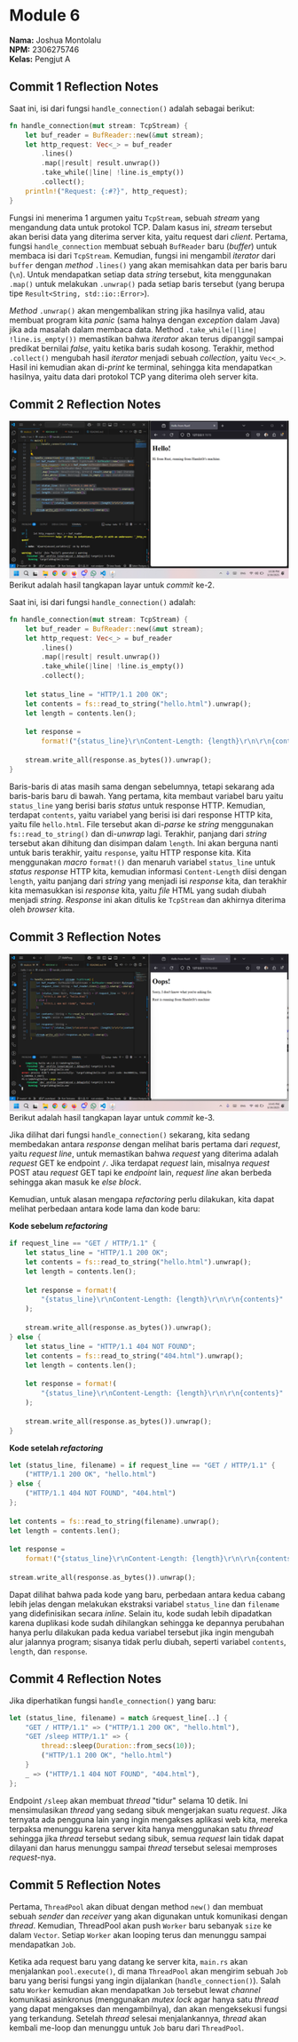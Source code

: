 # Module 6
**Nama:**   Joshua Montolalu<br>
**NPM:**    2306275746<br>
**Kelas:**  Pengjut A<br>

## Commit 1 Reflection Notes
Saat ini, isi dari fungsi `handle_connection()` adalah sebagai berikut:
```rs
fn handle_connection(mut stream: TcpStream) {
    let buf_reader = BufReader::new(&mut stream);
    let http_request: Vec<_> = buf_reader
        .lines()
        .map(|result| result.unwrap())
        .take_while(|line| !line.is_empty())
        .collect();
    println!("Request: {:#?}", http_request);
}
```
Fungsi ini menerima 1 argumen yaitu `TcpStream`, sebuah *stream* yang mengandung data untuk protokol TCP. Dalam kasus ini, *stream* tersebut akan berisi data yang diterima server kita, yaitu request dari *client*. Pertama, fungsi `handle_connection` membuat sebuah `BufReader` baru (*buffer*) untuk membaca isi dari `TcpStream`. Kemudian, fungsi ini mengambil *iterator* dari `buffer` dengan *method* `.lines()` yang akan memisahkan data per baris baru (`\n`). Untuk mendapatkan setiap data *string* tersebut, kita menggunakan `.map()` untuk melakukan `.unwrap()` pada setiap baris tersebut (yang berupa tipe `Result<String, std::io::Error>`). 

*Method* `.unwrap()` akan mengembalikan string jika hasilnya valid, atau membuat program kita *panic* (sama halnya dengan *exception* dalam Java) jika ada masalah dalam membaca data. Method `.take_while(|line| !line.is_empty())` memastikan bahwa *iterator* akan terus dipanggil sampai predikat bernilai *false*, yaitu ketika baris sudah kosong. Terakhir, method `.collect()` mengubah hasil *iterator* menjadi sebuah *collection*, yaitu `Vec<_>`. Hasil ini kemudian akan di-*print* ke terminal, sehingga kita mendapatkan hasilnya, yaitu data dari protokol TCP yang diterima oleh server kita.

## Commit 2 Reflection Notes
![Commit 2 screen capture](assets/images/commit2.png)
Berikut adalah hasil tangkapan layar untuk *commit* ke-2.

Saat ini, isi dari fungsi `handle_connection()` adalah:
```rs
fn handle_connection(mut stream: TcpStream) {
    let buf_reader = BufReader::new(&mut stream);
    let http_request: Vec<_> = buf_reader
        .lines()
        .map(|result| result.unwrap())
        .take_while(|line| !line.is_empty())
        .collect();

    let status_line = "HTTP/1.1 200 OK";
    let contents = fs::read_to_string("hello.html").unwrap();
    let length = contents.len();

    let response =
        format!("{status_line}\r\nContent-Length: {length}\r\n\r\n{contents}");
        
    stream.write_all(response.as_bytes()).unwrap();
}
```
Baris-baris di atas masih sama dengan sebelumnya, tetapi sekarang ada baris-baris baru di bawah. Yang pertama, kita membaut variabel baru yaitu `status_line` yang berisi baris *status* untuk response HTTP. Kemudian, terdapat `contents`, yaitu variabel yang berisi isi dari response HTTP kita, yaitu file `hello.html`. File tersebut akan di-*parse* ke *string* menggunakan `fs::read_to_string()` dan di-*unwrap* lagi. Terakhir, panjang dari *string* tersebut akan dihitung dan disimpan dalam `length`. Ini akan berguna nanti untuk baris terakhir, yaitu `response`, yaitu HTTP response kita. Kita menggunakan *macro* `format!()` dan menaruh variabel `status_line` untuk *status response* HTTP kita, kemudian informasi `Content-Length` diisi dengan `length`, yaitu panjang dari *string* yang menjadi isi *response* kita, dan terakhir kita memasukkan isi *response* kita, yaitu *file* HTML yang sudah diubah menjadi *string*. *Response* ini akan ditulis ke `TcpStream` dan akhirnya diterima oleh *browser* kita.

## Commit 3 Reflection Notes
![Commit 3 screen capture](assets/images/commit3.png)
Berikut adalah hasil tangkapan layar untuk *commit* ke-3.

Jika dilihat dari fungsi `handle_connection()` sekarang, kita sedang membedakan antara *response* dengan melihat baris pertama dari *request*, yaitu *request line*, untuk memastikan bahwa *request* yang diterima adalah *request* GET ke endpoint `/`. Jika terdapat *request* lain, misalnya *request* POST atau *request* GET tapi ke *endpoint* lain, *request line* akan berbeda sehingga akan masuk ke *else block*.

Kemudian, untuk alasan mengapa *refactoring* perlu dilakukan, kita dapat melihat perbedaan antara kode lama dan kode baru:

**Kode sebelum *refactoring***
```rs
if request_line == "GET / HTTP/1.1" {
    let status_line = "HTTP/1.1 200 OK";
    let contents = fs::read_to_string("hello.html").unwrap();
    let length = contents.len();

    let response = format!(
        "{status_line}\r\nContent-Length: {length}\r\n\r\n{contents}"
    );

    stream.write_all(response.as_bytes()).unwrap();
} else {
    let status_line = "HTTP/1.1 404 NOT FOUND";
    let contents = fs::read_to_string("404.html").unwrap();
    let length = contents.len();

    let response = format!(
        "{status_line}\r\nContent-Length: {length}\r\n\r\n{contents}"
    );

    stream.write_all(response.as_bytes()).unwrap();
}
```

**Kode setelah *refactoring***
```rs
let (status_line, filename) = if request_line == "GET / HTTP/1.1" {
    ("HTTP/1.1 200 OK", "hello.html")
} else {
    ("HTTP/1.1 404 NOT FOUND", "404.html")
};

let contents = fs::read_to_string(filename).unwrap();
let length = contents.len();

let response =
    format!("{status_line}\r\nContent-Length: {length}\r\n\r\n{contents}");

stream.write_all(response.as_bytes()).unwrap();
```
Dapat dilihat bahwa pada kode yang baru, perbedaan antara kedua cabang lebih jelas dengan melakukan ekstraksi variabel `status_line` dan `filename` yang didefinisikan secara *inline*. Selain itu, kode sudah lebih dipadatkan karena duplikasi kode sudah dihilangkan sehingga ke depannya perubahan hanya perlu dilakukan pada kedua variabel tersebut jika ingin mengubah alur jalannya program; sisanya tidak perlu diubah, seperti variabel `contents`, `length`, dan `response`.

## Commit 4 Reflection Notes
Jika diperhatikan fungsi `handle_connection()` yang baru:
```rs
let (status_line, filename) = match &request_line[..] {
    "GET / HTTP/1.1" => ("HTTP/1.1 200 OK", "hello.html"),
    "GET /sleep HTTP/1.1" => {
        thread::sleep(Duration::from_secs(10));
        ("HTTP/1.1 200 OK", "hello.html")
    }
    _ => ("HTTP/1.1 404 NOT FOUND", "404.html"),
};
```
Endpoint `/sleep` akan membuat *thread* "tidur" selama 10 detik. Ini mensimulasikan *thread* yang sedang sibuk mengerjakan suatu *request*. Jika ternyata ada pengguna lain yang ingin mengakses aplikasi web kita, mereka terpaksa menunggu karena server kita hanya menggunakan satu *thread* sehingga jika *thread* tersebut sedang sibuk, semua *request* lain tidak dapat dilayani dan harus menunggu sampai *thread* tersebut selesai memproses *request*-nya.

## Commit 5 Reflection Notes
Pertama, `ThreadPool` akan dibuat dengan method `new()` dan membuat sebuah *sender* dan *receiver* yang akan digunakan untuk komunikasi dengan *thread*. Kemudian, ThreadPool akan push `Worker` baru sebanyak `size` ke dalam `Vector`. Setiap `Worker` akan looping terus dan menunggu sampai mendapatkan `Job`.

Ketika ada request baru yang datang ke server kita, `main.rs` akan menjalankan `pool.execute()`, di mana `ThreadPool` akan mengirim sebuah `Job` baru yang berisi fungsi yang ingin dijalankan (`handle_connection()`). Salah satu `Worker` kemudian akan mendapatkan `Job` tersebut lewat *channel* komunikasi asinkronus (menggunakan *mutex lock* agar hanya satu *thread* yang dapat mengakses dan mengambilnya), dan akan mengeksekusi fungsi yang terkandung. Setelah *thread* selesai menjalankannya, *thread* akan kembali me-loop dan menunggu untuk `Job` baru dari `ThreadPool`.